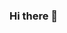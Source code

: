 ### Hi there 👋

<!--
**Samyuktha-BM/Samyuktha-BM** is a ✨ _special_ ✨ repository because its `README.md` (this file) appears on your GitHub profile.

Here are some ideas to get you started:

- 👯 Keen on creating projects that add meaning
- 📫 Reach me at : https://bento.me/samyuktha

-->
